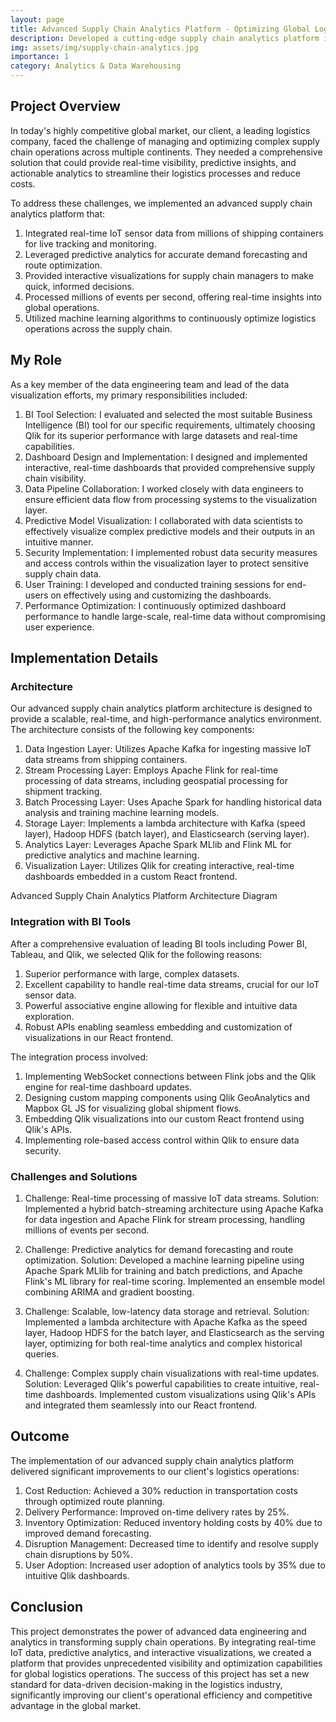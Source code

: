 ```yaml
---
layout: page
title: Advanced Supply Chain Analytics Platform - Optimizing Global Logistics with Real-time Data
description: Developed a cutting-edge supply chain analytics platform integrating real-time IoT data, predictive analytics, and interactive visualizations to optimize global logistics operations.
img: assets/img/supply-chain-analytics.jpg
importance: 1
category: Analytics & Data Warehousing
---
```


## Project Overview

In today's highly competitive global market, our client, a leading logistics company, faced the challenge of managing and optimizing complex supply chain operations across multiple continents. They needed a comprehensive solution that could provide real-time visibility, predictive insights, and actionable analytics to streamline their logistics processes and reduce costs.

To address these challenges, we implemented an advanced supply chain analytics platform that:

1. Integrated real-time IoT sensor data from millions of shipping containers for live tracking and monitoring.
2. Leveraged predictive analytics for accurate demand forecasting and route optimization.
3. Provided interactive visualizations for supply chain managers to make quick, informed decisions.
4. Processed millions of events per second, offering real-time insights into global operations.
5. Utilized machine learning algorithms to continuously optimize logistics operations across the supply chain.

## My Role

As a key member of the data engineering team and lead of the data visualization efforts, my primary responsibilities included:

1. BI Tool Selection: I evaluated and selected the most suitable Business Intelligence (BI) tool for our specific requirements, ultimately choosing Qlik for its superior performance with large datasets and real-time capabilities.
2. Dashboard Design and Implementation: I designed and implemented interactive, real-time dashboards that provided comprehensive supply chain visibility.
3. Data Pipeline Collaboration: I worked closely with data engineers to ensure efficient data flow from processing systems to the visualization layer.
4. Predictive Model Visualization: I collaborated with data scientists to effectively visualize complex predictive models and their outputs in an intuitive manner.
5. Security Implementation: I implemented robust data security measures and access controls within the visualization layer to protect sensitive supply chain data.
6. User Training: I developed and conducted training sessions for end-users on effectively using and customizing the dashboards.
7. Performance Optimization: I continuously optimized dashboard performance to handle large-scale, real-time data without compromising user experience.

## Implementation Details

### Architecture

Our advanced supply chain analytics platform architecture is designed to provide a scalable, real-time, and high-performance analytics environment. The architecture consists of the following key components:

1. Data Ingestion Layer: Utilizes Apache Kafka for ingesting massive IoT data streams from shipping containers.
2. Stream Processing Layer: Employs Apache Flink for real-time processing of data streams, including geospatial processing for shipment tracking.
3. Batch Processing Layer: Uses Apache Spark for handling historical data analysis and training machine learning models.
4. Storage Layer: Implements a lambda architecture with Kafka (speed layer), Hadoop HDFS (batch layer), and Elasticsearch (serving layer).
5. Analytics Layer: Leverages Apache Spark MLlib and Flink ML for predictive analytics and machine learning.
6. Visualization Layer: Utilizes Qlik for creating interactive, real-time dashboards embedded in a custom React frontend.

<div class="row mt-3">
    <div class="col-sm mt-3 mt-md-0">
        <div id="architecture-diagram"></div>
    </div>
</div>
<div class="caption">
    Advanced Supply Chain Analytics Platform Architecture Diagram
</div>

### Integration with BI Tools

After a comprehensive evaluation of leading BI tools including Power BI, Tableau, and Qlik, we selected Qlik for the following reasons:

1. Superior performance with large, complex datasets.
2. Excellent capability to handle real-time data streams, crucial for our IoT sensor data.
3. Powerful associative engine allowing for flexible and intuitive data exploration.
4. Robust APIs enabling seamless embedding and customization of visualizations in our React frontend.

The integration process involved:

1. Implementing WebSocket connections between Flink jobs and the Qlik engine for real-time dashboard updates.
2. Designing custom mapping components using Qlik GeoAnalytics and Mapbox GL JS for visualizing global shipment flows.
3. Embedding Qlik visualizations into our custom React frontend using Qlik's APIs.
4. Implementing role-based access control within Qlik to ensure data security.

### Challenges and Solutions

1. Challenge: Real-time processing of massive IoT data streams.
   Solution: Implemented a hybrid batch-streaming architecture using Apache Kafka for data ingestion and Apache Flink for stream processing, handling millions of events per second.

2. Challenge: Predictive analytics for demand forecasting and route optimization.
   Solution: Developed a machine learning pipeline using Apache Spark MLlib for training and batch predictions, and Apache Flink's ML library for real-time scoring. Implemented an ensemble model combining ARIMA and gradient boosting.

3. Challenge: Scalable, low-latency data storage and retrieval.
   Solution: Implemented a lambda architecture with Apache Kafka as the speed layer, Hadoop HDFS for the batch layer, and Elasticsearch as the serving layer, optimizing for both real-time analytics and complex historical queries.

4. Challenge: Complex supply chain visualizations with real-time updates.
   Solution: Leveraged Qlik's powerful capabilities to create intuitive, real-time dashboards. Implemented custom visualizations using Qlik's APIs and integrated them seamlessly into our React frontend.

## Outcome

The implementation of our advanced supply chain analytics platform delivered significant improvements to our client's logistics operations:

1. Cost Reduction: Achieved a 30% reduction in transportation costs through optimized route planning.
2. Delivery Performance: Improved on-time delivery rates by 25%.
3. Inventory Optimization: Reduced inventory holding costs by 40% due to improved demand forecasting.
4. Disruption Management: Decreased time to identify and resolve supply chain disruptions by 50%.
5. User Adoption: Increased user adoption of analytics tools by 35% due to intuitive Qlik dashboards.

<div class="row mt-3">
    <div class="col-sm mt-3 mt-md-0">
        <canvas id="performance-chart"></canvas>
    </div>
</div>

<script src="https://cdn.jsdelivr.net/npm/chart.js"></script>
<script src="{{ '/assets/js/advanced-data-visualization-project/chart.js' | relative_url }}"></script>

## Conclusion

This project demonstrates the power of advanced data engineering and analytics in transforming supply chain operations. By integrating real-time IoT data, predictive analytics, and interactive visualizations, we created a platform that provides unprecedented visibility and optimization capabilities for global logistics operations. The success of this project has set a new standard for data-driven decision-making in the logistics industry, significantly improving our client's operational efficiency and competitive advantage in the global market.

<div class="row mt-3">
    <div class="col-sm mt-3 mt-md-0">
        <canvas id="performance-chart"></canvas>
    </div>
</div>

<script src="https://cdn.jsdelivr.net/npm/chart.js"></script>
<script src="{{ '/assets/js/supply-chain-analytics/chart.js' | relative_url }}"></script>
<script src="https://cdnjs.cloudflare.com/ajax/libs/mermaid/8.13.10/mermaid.min.js"></script>
<script>
mermaid.initialize({ startOnLoad: true });

document.addEventListener("DOMContentLoaded", function() {
    var diagram = `
    graph TD
        A[IoT Sensors] -->|Data Ingestion| B(Apache Kafka)
        B -->|Stream Processing| C[Apache Flink]
        B -->|Batch Processing| D[Apache Spark]
        C -->|Real-time Analytics| E[Elasticsearch]
        D -->|Historical Analytics| F[Hadoop HDFS]
        E -->|Visualization| G[Qlik Dashboards]
        F -->|Visualization| G
        H[Machine Learning Models] --> C
        H --> D
        I[React Frontend] -->|Embedded Visualizations| G
    `;
    
    var insertSvg = function(svgCode, bindFunctions) {
        document.getElementById("architecture-diagram").innerHTML = svgCode;
    };
    
    mermaid.render("mermaid-diagram", diagram, insertSvg);
});
</script>
